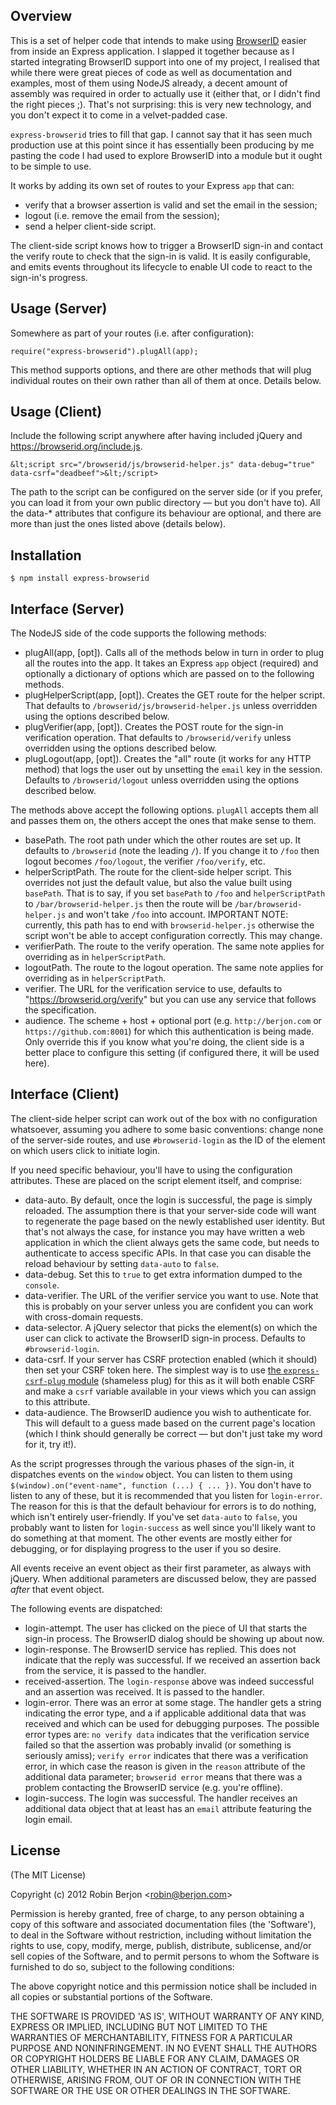 
## Overview

This is a set of helper code that intends to make using [BrowserID](https://browserid.org/) easier
from inside an Express application. I slapped it together because as I started integrating BrowserID
support into one of my project, I realised that while there were great pieces of code as well as
documentation and examples, most of them using NodeJS already, a decent amount of assembly was
required in order to actually use it (either that, or I didn't find the right pieces ;). That's
not surprising: this is very new technology, and you don't expect it to come in a velvet-padded
case.

`express-browserid` tries to fill that gap. I cannot say that it has seen much production use at this
point since it has essentially been producing by me pasting the code I had used to explore
BrowserID into a module but it ought to be simple to use.

It works by adding its own set of routes to your Express `app` that can:

* verify that a browser assertion is valid and set the email in the session;
* logout (i.e. remove the email from the session);
* send a helper client-side script.

The client-side script knows how to trigger a BrowserID sign-in and contact the verify route
to check that the sign-in is valid. It is easily configurable, and emits events throughout its
lifecycle to enable UI code to react to the sign-in's progress.

## Usage (Server)

Somewhere as part of your routes (i.e. after configuration):

    require("express-browserid").plugAll(app);

This method supports options, and there are other methods that will plug individual routes on their
own rather than all of them at once. Details below.

## Usage (Client)

Include the following script anywhere after having included jQuery and 
https://browserid.org/include.js.

    &lt;script src="/browserid/js/browserid-helper.js" data-debug="true" data-csrf="deadbeef">&lt;/script>

The path to the script can be configured on the server side (or if you prefer, you can load it from your
own public directory — but you don't have to). All the data-* attributes that configure its behaviour are 
optional, and there are more than just the ones listed above (details below).

## Installation

    $ npm install express-browserid

## Interface (Server)

The NodeJS side of the code supports the following methods:

* plugAll(app, [opt]). Calls all of the methods below in turn in order to plug all the routes into the app.
  It takes an Express `app` object (required) and optionally a dictionary of options which are passed on to
  the following methods.
* plugHelperScript(app, [opt]). Creates the GET route for the helper script. That defaults to
  `/browserid/js/browserid-helper.js` unless overridden using the options described below.
* plugVerifier(app, [opt]). Creates the POST route for the sign-in verification operation. That defaults to
  `/browserid/verify` unless overridden using the options described below.
* plugLogout(app, [opt]). Creates the "all" route (it works for any HTTP method) that logs the user out by
  unsetting the `email` key in the session. Defaults to `/browserid/logout` unless overridden using the options
  described below.

The methods above accept the following options. `plugAll` accepts them all and passes them on, the others accept
the ones that make sense to them.

* basePath. The root path under which the other routes are set up. It defaults to `/browserid` (note the leading
 `/`). If you change it to `/foo` then logout becomes `/foo/logout`, the verifier `/foo/verify`, etc.
* helperScriptPath. The route for the client-side helper script. This overrides not just the default value, but
  also the value built using `basePath`. That is to say, if you set `basePath` to `/foo` and `helperScriptPath`
  to `/bar/browserid-helper.js` then the route will be `/bar/browserid-helper.js` and won't take `/foo` into 
  account. IMPORTANT NOTE: currently, this path has to end with `browserid-helper.js` otherwise the script won't
  be able to accept configuration correctly. This may change.
* verifierPath. The route to the verify operation. The same note applies for overriding as in `helperScriptPath`.
* logoutPath. The route to the logout operation. The same note applies for overriding as in `helperScriptPath`.
* verifier. The URL for the verification service to use, defaults to "https://browserid.org/verify" but you can
  use any service that follows the specification.
* audience. The scheme + host + optional port (e.g. `http://berjon.com` or `https://github.com:8001`) for which
  this authentication is being made. Only override this if you know what you're doing, the client side is a better
  place to configure this setting (if configured there, it will be used here).

## Interface (Client)

The client-side helper script can work out of the box with no configuration whatsoever, assuming you adhere to some
basic conventions: change none of the server-side routes, and use `#browserid-login` as the ID of the element on
which users click to initiate login.

If you need specific behaviour, you'll have to using the configuration attributes. These are placed on the script
element itself, and comprise:

* data-auto. By default, once the login is successful, the page is simply reloaded. The assumption there is that your
  server-side code will want to regenerate the page based on the newly established user identity. But that's not always
  the case, for instance you may have written a web application in which the client always gets the same code, but needs
  to authenticate to access specific APIs. In that case you can disable the reload behaviour by setting `data-auto`
  to `false`.
* data-debug. Set this to `true` to get extra information dumped to the `console`.
* data-verifier. The URL of the verifier service you want to use. Note that this is probably on your server unless you
  are confident you can work with cross-domain requests.
* data-selector. A jQuery selector that picks the element(s) on which the user can click to activate the BrowserID
  sign-in process. Defaults to `#browserid-login`.
* data-csrf. If your server has CSRF protection enabled (which it should) then set your CSRF token here. The simplest
  way is to use [the `express-csrf-plug` module](https://github.com/darobin/express-csrf) (shameless plug) for this
  as it will both enable CSRF and make a `csrf` variable available in your views which you can assign to this attribute.
* data-audience. The BrowserID audience you wish to authenticate for. This will default to a guess made based on the
  current page's location (which I think should generally be correct — but don't just take my word for it, try it!).

As the script progresses through the various phases of the sign-in, it dispatches events on the `window` object. You can
listen to them using `$(window).on("event-name", function (...) { ... })`. You don't have to listen to any of these,
but it is recommended that you listen for `login-error`. The reason for this is that the default behaviour for errors is
to do nothing, which isn't entirely user-friendly. If you've set `data-auto` to `false`, you probably want to listen for
`login-success` as well since you'll likely want to do something at that moment. The other events are mostly either for
debugging, or for displaying progress to the user if you so desire.

All events receive an event object as their first parameter, as always with jQuery. When additional parameters 
are discussed below, they are passed *after* that event object.

The following events are dispatched:

* login-attempt. The user has clicked on the piece of UI that starts the sign-in process. The BrowserID dialog
  should be showing up about now.
* login-response. The BrowserID service has replied. This does not indicate that the reply was successful. If
  we received an assertion back from the service, it is passed to the handler.
* received-assertion. The `login-response` above was indeed successful and an assertion was received. It is passed
  to the handler.
* login-error. There was an error at some stage. The handler gets a string indicating the error type, and a 
  if applicable additional data that was received and which can be used for debugging purposes. The possible error
  types are: `no verify data` indicates that the verification service failed so that the assertion was probably
  invalid (or something is seriously amiss); `verify error` indicates that there was a verification error, in
  which case the reason is given in the `reason` attribute of the additional data parameter; `browserid error`
  means that there was a problem contacting the BrowserID service (e.g. you're offline).
* login-success. The login was successful. The handler receives an additional data object that at least has
  an `email` attribute featuring the login email.

## License 

(The MIT License)

Copyright (c) 2012 Robin Berjon &lt;robin@berjon.com&gt;

Permission is hereby granted, free of charge, to any person obtaining
a copy of this software and associated documentation files (the
'Software'), to deal in the Software without restriction, including
without limitation the rights to use, copy, modify, merge, publish,
distribute, sublicense, and/or sell copies of the Software, and to
permit persons to whom the Software is furnished to do so, subject to
the following conditions:

The above copyright notice and this permission notice shall be
included in all copies or substantial portions of the Software.

THE SOFTWARE IS PROVIDED 'AS IS', WITHOUT WARRANTY OF ANY KIND,
EXPRESS OR IMPLIED, INCLUDING BUT NOT LIMITED TO THE WARRANTIES OF
MERCHANTABILITY, FITNESS FOR A PARTICULAR PURPOSE AND NONINFRINGEMENT.
IN NO EVENT SHALL THE AUTHORS OR COPYRIGHT HOLDERS BE LIABLE FOR ANY
CLAIM, DAMAGES OR OTHER LIABILITY, WHETHER IN AN ACTION OF CONTRACT,
TORT OR OTHERWISE, ARISING FROM, OUT OF OR IN CONNECTION WITH THE
SOFTWARE OR THE USE OR OTHER DEALINGS IN THE SOFTWARE.
